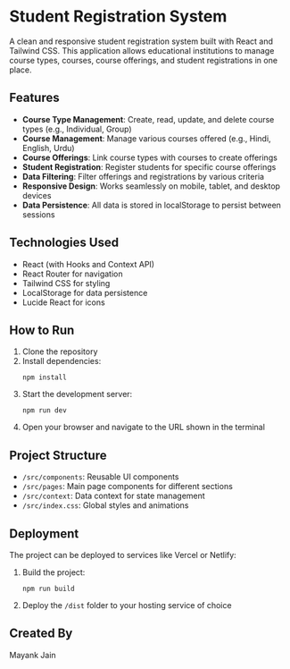 # Student Registration System

A clean and responsive student registration system built with React and Tailwind CSS. This application allows educational institutions to manage course types, courses, course offerings, and student registrations in one place.

## Features

- **Course Type Management**: Create, read, update, and delete course types (e.g., Individual, Group)
- **Course Management**: Manage various courses offered (e.g., Hindi, English, Urdu)
- **Course Offerings**: Link course types with courses to create offerings
- **Student Registration**: Register students for specific course offerings
- **Data Filtering**: Filter offerings and registrations by various criteria
- **Responsive Design**: Works seamlessly on mobile, tablet, and desktop devices
- **Data Persistence**: All data is stored in localStorage to persist between sessions

## Technologies Used

- React (with Hooks and Context API)
- React Router for navigation
- Tailwind CSS for styling
- LocalStorage for data persistence
- Lucide React for icons

## How to Run

1. Clone the repository
2. Install dependencies:
   ```
   npm install
   ```
3. Start the development server:
   ```
   npm run dev
   ```
4. Open your browser and navigate to the URL shown in the terminal

## Project Structure

- `/src/components`: Reusable UI components
- `/src/pages`: Main page components for different sections
- `/src/context`: Data context for state management
- `/src/index.css`: Global styles and animations

## Deployment

The project can be deployed to services like Vercel or Netlify:

1. Build the project:
   ```
   npm run build
   ```
2. Deploy the `/dist` folder to your hosting service of choice

## Created By

Mayank Jain